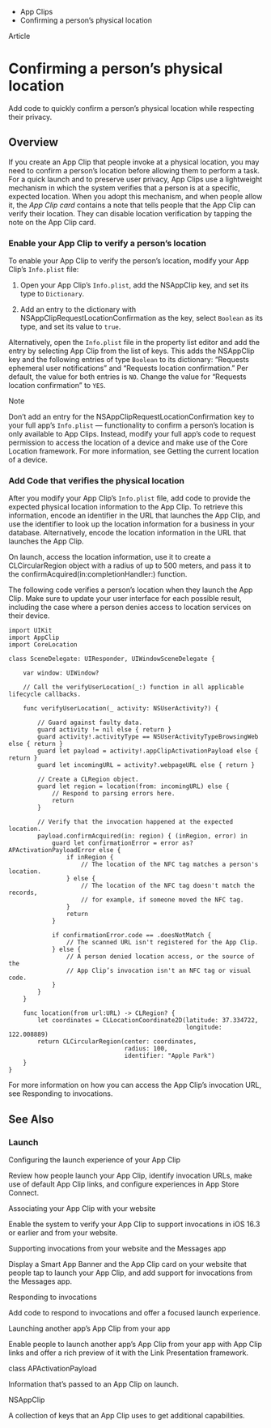

- App Clips
-  Confirming a person’s physical location 

Article

# Confirming a person’s physical location

Add code to quickly confirm a person’s physical location while respecting their privacy.

## Overview

If you create an App Clip that people invoke at a physical location, you may need to confirm a person’s location before allowing them to perform a task. For a quick launch and to preserve user privacy, App Clips use a lightweight mechanism in which the system verifies that a person is at a specific, expected location. When you adopt this mechanism, and when people allow it, the *App Clip card* contains a note that tells people that the App Clip can verify their location. They can disable location verification by tapping the note on the App Clip card.

### Enable your App Clip to verify a person’s location

To enable your App Clip to verify the person’s location, modify your App Clip’s `Info.plist` file:

1.  Open your App Clip’s `Info.plist`, add the NSAppClip key, and set its type to `Dictionary`.

2.  Add an entry to the dictionary with NSAppClipRequestLocationConfirmation as the key, select `Boolean` as its type, and set its value to `true`.

Alternatively, open the `Info.plist` file in the property list editor and add the entry by selecting App Clip from the list of keys. This adds the NSAppClip key and the following entries of type `Boolean` to its dictionary: “Requests ephemeral user notifications” and “Requests location confirmation.” Per default, the value for both entries is `NO`. Change the value for “Requests location confirmation” to `YES`.

Note

Don’t add an entry for the NSAppClipRequestLocationConfirmation key to your full app’s `Info.plist` — functionality to confirm a person’s location is only available to App Clips. Instead, modify your full app’s code to request permission to access the location of a device and make use of the Core Location framework. For more information, see Getting the current location of a device.

### Add Code that verifies the physical location

After you modify your App Clip’s `Info.plist` file, add code to provide the expected physical location information to the App Clip. To retrieve this information, encode an identifier in the URL that launches the App Clip, and use the identifier to look up the location information for a business in your database. Alternatively, encode the location information in the URL that launches the App Clip.

On launch, access the location information, use it to create a CLCircularRegion object with a radius of up to 500 meters, and pass it to the confirmAcquired(in:completionHandler:) function.

The following code verifies a person’s location when they launch the App Clip. Make sure to update your user interface for each possible result, including the case where a person denies access to location services on their device.

```
import UIKit
import AppClip
import CoreLocation

class SceneDelegate: UIResponder, UIWindowSceneDelegate {

    var window: UIWindow?

    // Call the verifyUserLocation(_:) function in all applicable lifecycle callbacks.

    func verifyUserLocation(_ activity: NSUserActivity?) {

        // Guard against faulty data.
        guard activity != nil else { return }
        guard activity!.activityType == NSUserActivityTypeBrowsingWeb else { return }
        guard let payload = activity!.appClipActivationPayload else { return }
        guard let incomingURL = activity?.webpageURL else { return }

        // Create a CLRegion object.
        guard let region = location(from: incomingURL) else {
            // Respond to parsing errors here.
            return
        }

        // Verify that the invocation happened at the expected location.
        payload.confirmAcquired(in: region) { (inRegion, error) in
            guard let confirmationError = error as? APActivationPayloadError else {
                if inRegion {
                    // The location of the NFC tag matches a person's location.
                } else {
                    // The location of the NFC tag doesn't match the records,
                    // for example, if someone moved the NFC tag.
                }
                return
            }

            if confirmationError.code == .doesNotMatch {
                // The scanned URL isn't registered for the App Clip.
            } else {
                // A person denied location access, or the source of the
                // App Clip’s invocation isn't an NFC tag or visual code.
            }
        }
    }

    func location(from url:URL) -> CLRegion? {
        let coordinates = CLLocationCoordinate2D(latitude: 37.334722,
                                                 longitude: 122.008889)
        return CLCircularRegion(center: coordinates,
                                radius: 100,
                                identifier: "Apple Park")
    }
}
```

For more information on how you can access the App Clip’s invocation URL, see Responding to invocations.

## See Also

### Launch

Configuring the launch experience of your App Clip

Review how people launch your App Clip, identify invocation URLs, make use of default App Clip links, and configure experiences in App Store Connect.

Associating your App Clip with your website

Enable the system to verify your App Clip to support invocations in iOS 16.3 or earlier and from your website.

Supporting invocations from your website and the Messages app

Display a Smart App Banner and the App Clip card on your website that people tap to launch your App Clip, and add support for invocations from the Messages app.

Responding to invocations

Add code to respond to invocations and offer a focused launch experience.

Launching another app’s App Clip from your app

Enable people to launch another app’s App Clip from your app with App Clip links and offer a rich preview of it with the Link Presentation framework.

class APActivationPayload

Information that’s passed to an App Clip on launch.

NSAppClip

A collection of keys that an App Clip uses to get additional capabilities.

